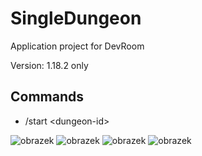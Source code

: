 # SingleDungeon
Application project for DevRoom

Version: 1.18.2 only

## Commands
- /start \<dungeon-id\>

![obrazek](https://user-images.githubusercontent.com/48251906/177514847-b3e5c1d3-5a3d-43c5-b4aa-7c527285d311.png)
![obrazek](https://user-images.githubusercontent.com/48251906/177514889-80df7d62-3374-4f87-968d-52c593109f18.png)
![obrazek](https://user-images.githubusercontent.com/48251906/177514915-c27b8ced-2057-449e-92ee-aea91596279d.png)
![obrazek](https://user-images.githubusercontent.com/48251906/177515333-d3926a43-c0b5-443c-9e5b-b9d68807ce2a.png)
